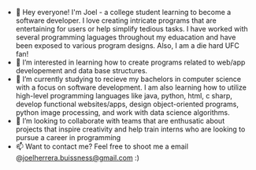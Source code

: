 - 👋 Hey everyone! I'm Joel - a college student learning to become a software developer. I love creating intricate programs that are entertaining for 
       users or help simplify tedious tasks. I have  worked with several programming laguages throughout my eduacation and have been exposed to various
       program designs. Also, I am a die hard UFC fan!
- 👀 I’m interested in learning how to create programs related to web/app developement and data base structures. 
- 🌱 I’m currently studying to recieve my bachelors in computer science with a focus on software development. I am also learning how to utilize high-level 
      programming languages like java, python, html, c sharp, develop functional websites/apps, design object-oriented programs, python image processing, and 
      work with data science algorithms.  
- 💞️ I’m looking to collaborate with teams that are enthusatic about projects that inspire creativity and help train interns who are looking
      to pursue a career in programming
- 📫 Want to contact me? Feel free to shoot me a email @joelherrera.buissness@gmail.com :)

<!---
jah2022/jah2022 is a ✨ special ✨ repository because its `README.md` (this file) appears on your GitHub profile.
You can click the Preview link to take a look at your changes.
--->
